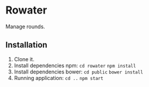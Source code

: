 # Rowater
Manage rounds.
## Installation
1. Clone it.
2. Install dependencies npm: 
    `cd rowater`
    `npm install`
3. Install dependencies bower: 
    `cd public`
    `bower install`   
4. Running application: 
    `cd ..`
    `npm start`
